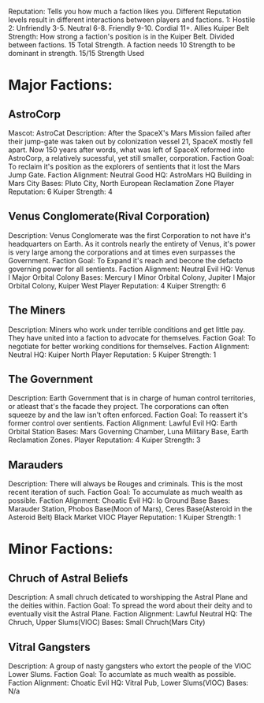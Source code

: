 Reputation: Tells you how much a faction likes you. Different Reputation levels result in different interactions between players and factions.
1: Hostile
2: Unfriendly
3-5. Neutral
6-8. Friendly
9-10. Cordial
11+. Allies
Kuiper Belt Strength: How strong a faction's position is in the Kuiper Belt. Divided between factions. 15 Total Strength. A faction needs 10 Strength to be dominant in strength. 15/15 Strength Used

# Major Factions:

## AstroCorp
Mascot: AstroCat
Description: After the SpaceX's Mars Mission failed after their jump-gate was taken out by colonization vessel 21, SpaceX mostly fell apart. Now 150 years after words, what was left of SpaceX reformed into AstroCorp, a relatively sucessful, yet still smaller, corporation.
Faction Goal: To reclaim it's position as the explorers of sentients that it lost the Mars Jump Gate.
Faction Alignment: Neutral Good
HQ: AstroMars HQ Building in Mars City
Bases: Pluto City, North European Reclamation Zone
Player Reputation: 6
Kuiper Strength: 4

## Venus Conglomerate(Rival Corporation)
Description: Venus Conglomerate was the first Corporation to not have it's headquarters on Earth. As it controls nearly the entirety of Venus, it's power is very large among the corporations and at times even surpasses the Government.
Faction Goal: To Expand it's reach and becone the defacto governing power for all sentients.
Faction Alignment: Neutral Evil
HQ: Venus I Major Orbital Colony 
Bases: Mercury I Minor Orbital Colony, Jupiter I Major Orbital Colony, Kuiper West
Player Reputation: 4
Kuiper Strength: 6

## The Miners
Description: Miners who work under terrible conditions and get little pay. They have united into a faction to advocate for themselves.
Faction Goal: To negotiate for better working conditions for themselves.
Faction Alignment: Neutral
HQ: Kuiper North
Player Reputation: 5
Kuiper Strength: 1

## The Government
Description: Earth Government that is in charge of human control territories, or atleast that's the facade they project. The corporations can often squeeze by and the law isn't often enforced.
Faction Goal: To reassert it's former control over sentients.
Faction Alignment: Lawful Evil
HQ: Earth Orbital Station
Bases: Mars Governing Chamber, Luna Military Base, Earth Reclamation Zones.
Player Reputation: 4
Kuiper Strength: 3

## Marauders
Description: There will always be Rouges and criminals. This is the most recent iteration of such.
Faction Goal: To accumulate as much wealth as possible.
Faction Alignment: Choatic Evil
HQ: Io Ground Base
Bases: Marauder Station, Phobos Base(Moon of Mars), Ceres Base(Asteroid in the Asteroid Belt)
Black Market VIOC
Player Reputation: 1
Kuiper Strength: 1

# Minor Factions:

## Chruch of Astral Beliefs
Description: A small chruch deticated to worshipping the Astral Plane and the deities within.
Faction Goal: To spread the word about their deity and to eventually visit the Astral Plane.
Faction Alignment: Lawful Neutral
HQ: The Chruch, Upper Slums(VIOC)
Bases: Small Chruch(Mars City)

## Vitral Gangsters
Description: A group of nasty gangsters who extort the people of the VIOC Lower Slums.
Faction Goal: To accumlate as much wealth as possible.
Faction Alignment: Choatic Evil
HQ: Vitral Pub, Lower Slums(VIOC)
Bases: N/a